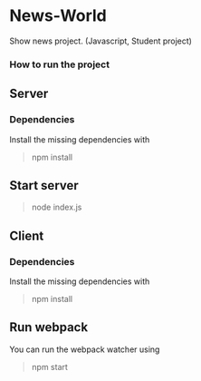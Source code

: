 # News-World
Show news project. (Javascript, Student project)

### How to run the project


## Server


### Dependencies

Install the missing dependencies with 
> npm install

## Start server
>node index.js


## Client


### Dependencies

Install the missing dependencies with 
> npm install

## Run webpack

You can run the webpack watcher using 
> npm start
